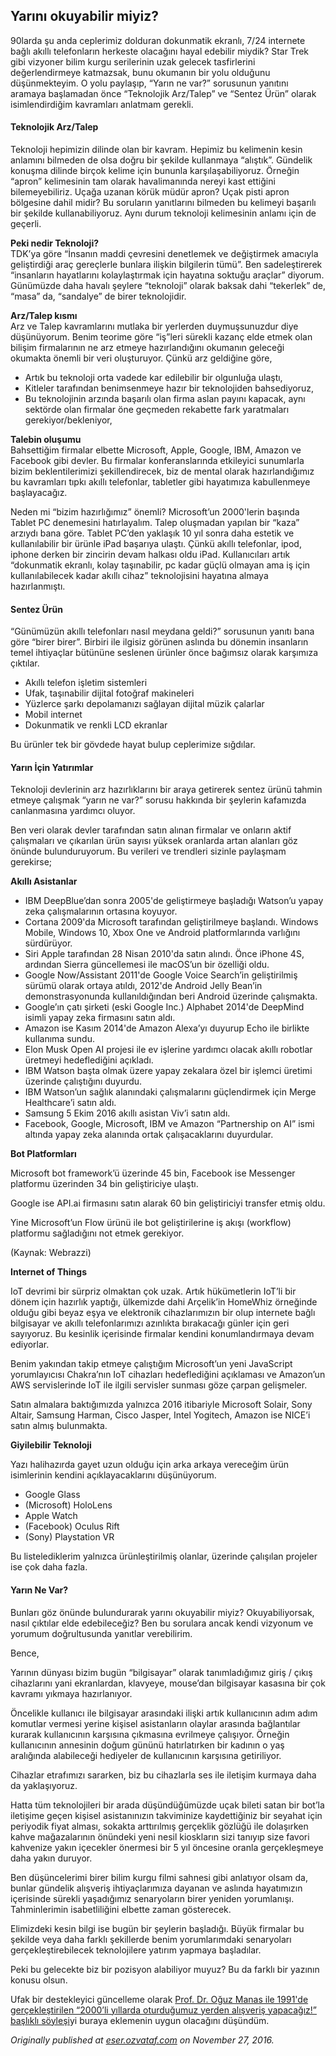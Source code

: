 ## Yarını okuyabilir miyiz?

90larda şu anda ceplerimiz dolduran dokunmatik ekranlı, 7/24 internete bağlı akıllı telefonların herkeste olacağını hayal edebilir miydik? Star Trek gibi vizyoner bilim kurgu serilerinin uzak gelecek tasfirlerini değerlendirmeye katmazsak, bunu okumanın bir yolu olduğunu düşünmekteyim. O yolu paylaşıp, “Yarın ne var?” sorusunun yanıtını aramaya başlamadan önce “Teknolojik Arz/Talep” ve “Sentez Ürün” olarak isimlendirdiğim kavramları anlatmam gerekli.

#### Teknolojik Arz/Talep

Teknoloji hepimizin dilinde olan bir kavram. Hepimiz bu kelimenin kesin anlamını bilmeden de olsa doğru bir şekilde kullanmaya “alıştık”. Gündelik konuşma dilinde birçok kelime için bununla karşılaşabiliyoruz. Örneğin “apron” kelimesinin tam olarak havalimanında nereyi kast ettiğini bilemeyebiliriz. Uçağa uzanan körük müdür apron? Uçak pisti apron bölgesine dahil midir? Bu soruların yanıtlarını bilmeden bu kelimeyi başarılı bir şekilde kullanabiliyoruz. Aynı durum teknoloji kelimesinin anlamı için de geçerli.

**Peki nedir Teknoloji?**  
TDK’ya göre “İnsanın maddi çevresini denetlemek ve değiştirmek amacıyla geliştirdiği araç gereçlerle bunlara ilişkin bilgilerin tümü”. Ben sadeleştirerek “insanların hayatlarını kolaylaştırmak için hayatına soktuğu araçlar” diyorum. Günümüzde daha havalı şeylere “teknoloji” olarak baksak dahi “tekerlek” de, “masa” da, “sandalye” de birer teknolojidir.

**Arz/Talep kısmı**  
Arz ve Talep kavramlarını mutlaka bir yerlerden duymuşsunuzdur diye düşünüyorum. Benim teorime göre “iş”leri sürekli kazanç elde etmek olan bilişim firmalarının ne arz etmeye hazırlandığını okumanın geleceği okumakta önemli bir veri oluşturuyor. Çünkü arz geldiğine göre,

*   Artık bu teknoloji orta vadede kar edilebilir bir olgunluğa ulaştı,
*   Kitleler tarafından benimsenmeye hazır bir teknolojiden bahsediyoruz,
*   Bu teknolojinin arzında başarılı olan firma aslan payını kapacak, aynı sektörde olan firmalar öne geçmeden rekabette fark yaratmaları gerekiyor/bekleniyor,

**Talebin oluşumu**  
Bahsettiğim firmalar elbette Microsoft, Apple, Google, IBM, Amazon ve Facebook gibi devler. Bu firmalar konferanslarında etkileyici sunumlarla bizim beklentilerimizi şekillendirecek, biz de mental olarak hazırlandığımız bu kavramları tıpkı akıllı telefonlar, tabletler gibi hayatımıza kabullenmeye başlayacağız.

Neden mi “bizim hazırlığımız” önemli? Microsoft’un 2000'lerin başında Tablet PC denemesini hatırlayalım. Talep oluşmadan yapılan bir “kaza” arzıydı bana göre. Tablet PC’den yaklaşık 10 yıl sonra daha estetik ve kullanılabilir bir ürünle iPad başarıya ulaştı. Çünkü akıllı telefonlar, ipod, iphone derken bir zincirin devam halkası oldu iPad. Kullanıcıları artık “dokunmatik ekranlı, kolay taşınabilir, pc kadar güçlü olmayan ama iş için kullanılabilecek kadar akıllı cihaz” teknolojisini hayatına almaya hazırlanmıştı.

#### Sentez Ürün

“Günümüzün akıllı telefonları nasıl meydana geldi?” sorusunun yanıtı bana göre “birer birer”. Birbiri ile ilgisiz görünen aslında bu dönemin insanların temel ihtiyaçlar bütününe seslenen ürünler önce bağımsız olarak karşımıza çıktılar.

*   Akıllı telefon işletim sistemleri
*   Ufak, taşınabilir dijital fotoğraf makineleri
*   Yüzlerce şarkı depolamanızı sağlayan dijital müzik çalarlar
*   Mobil internet
*   Dokunmatik ve renkli LCD ekranlar

Bu ürünler tek bir gövdede hayat bulup ceplerimize sığdılar.

#### Yarın İçin Yatırımlar

Teknoloji devlerinin arz hazırlıklarını bir araya getirerek sentez ürünü tahmin etmeye çalışmak “yarın ne var?” sorusu hakkında bir şeylerin kafamızda canlanmasına yardımcı oluyor.

Ben veri olarak devler tarafından satın alınan firmalar ve onların aktif çalışmaları ve çıkarılan ürün sayısı yüksek oranlarda artan alanları göz önünde bulunduruyorum. Bu verileri ve trendleri sizinle paylaşmam gerekirse;

**Akıllı Asistanlar**

*   IBM DeepBlue’dan sonra 2005'de geliştirmeye başladığı Watson’u yapay zeka çalışmalarının ortasına koyuyor.
*   Cortana 2009'da Microsoft tarafından geliştirilmeye başlandı. Windows Mobile, Windows 10, Xbox One ve Android platformlarında varlığını sürdürüyor.
*   Siri Apple tarafından 28 Nisan 2010'da satın alındı. Önce iPhone 4S, ardından Sierra güncellemesi ile macOS’un bir özelliği oldu.
*   Google Now/Assistant 2011'de Google Voice Search’in geliştirilmiş sürümü olarak ortaya atıldı, 2012'de Android Jelly Bean’in demonstrasyonunda kullanıldığından beri Android üzerinde çalışmakta.
*   Google’ın çatı şirketi (eski Google Inc.) Alphabet 2014'de DeepMind isimli yapay zeka firmasını satın aldı.
*   Amazon ise Kasım 2014'de Amazon Alexa’yı duyurup Echo ile birlikte kullanıma sundu.
*   Elon Musk Open AI projesi ile ev işlerine yardımcı olacak akıllı robotlar üretmeyi hedeflediğini açıkladı.
*   IBM Watson başta olmak üzere yapay zekalara özel bir işlemci üretimi üzerinde çalıştığını duyurdu.
*   IBM Watson’un sağlık alanındaki çalışmalarını güçlendirmek için Merge Healthcare’i satın aldı.
*   Samsung 5 Ekim 2016 akıllı asistan Viv’i satın aldı.
*   Facebook, Google, Microsoft, IBM ve Amazon “Partnership on AI” ismi altında yapay zeka alanında ortak çalışacaklarını duyurdular.

**Bot Platformları**

Microsoft bot framework’ü üzerinde 45 bin, Facebook ise Messenger platformu üzerinden 34 bin geliştiriciye ulaştı.

Google ise API.ai firmasını satın alarak 60 bin geliştiriciyi transfer etmiş oldu.

Yine Microsoft’un Flow ürünü ile bot geliştirilerine iş akışı (workflow) platformu sağladığını not etmek gerekiyor.

(Kaynak: Webrazzi)

**Internet of Things**

IoT devrimi bir sürpriz olmaktan çok uzak. Artık hükümetlerin IoT’li bir dönem için hazırlık yaptığı, ülkemizde dahi Arçelik’in HomeWhiz örneğinde olduğu gibi beyaz eşya ve elektronik cihazlarımızın bir olup internete bağlı bilgisayar ve akıllı telefonlarımızı azınlıkta bırakacağı günler için geri sayıyoruz. Bu kesinlik içerisinde firmalar kendini konumlandırmaya devam ediyorlar.

Benim yakından takip etmeye çalıştığım Microsoft’un yeni JavaScript yorumlayıcısı Chakra’nın IoT cihazları hedeflediğini açıklaması ve Amazon’un AWS servislerinde IoT ile ilgili servisler sunması göze çarpan gelişmeler.

Satın almalara baktığımızda yalnızca 2016 itibariyle Microsoft Solair, Sony Altair, Samsung Harman, Cisco Jasper, Intel Yogitech, Amazon ise NICE’i satın almış bulunmakta.

**Giyilebilir Teknoloji**

Yazı halihazırda gayet uzun olduğu için arka arkaya vereceğim ürün isimlerinin kendini açıklayacaklarını düşünüyorum.

*   Google Glass
*   (Microsoft) HoloLens
*   Apple Watch
*   (Facebook) Oculus Rift
*   (Sony) Playstation VR

Bu listelediklerim yalnızca ürünleştirilmiş olanlar, üzerinde çalışılan projeler ise çok daha fazla.

#### Yarın Ne Var?

Bunları göz önünde bulundurarak yarını okuyabilir miyiz? Okuyabiliyorsak, nasıl çıktılar elde edebileceğiz? Ben bu sorulara ancak kendi vizyonum ve yorumum doğrultusunda yanıtlar verebilirim.

Bence,

Yarının dünyası bizim bugün “bilgisayar” olarak tanımladığımız giriş / çıkış cihazlarını yani ekranlardan, klavyeye, mouse’dan bilgisayar kasasına bir çok kavramı yıkmaya hazırlanıyor.

Öncelikle kullanıcı ile bilgisayar arasındaki ilişki artık kullanıcının adım adım komutlar vermesi yerine kişisel asistanların olaylar arasında bağlantılar kurarak kullanıcının karşısına çıkmasına evrilmeye çalışıyor. Örneğin kullanıcının annesinin doğum gününü hatırlatırken bir kadının o yaş aralığında alabileceği hediyeler de kullanıcının karşısına getiriliyor.

Cihazlar etrafımızı sararken, biz bu cihazlarla ses ile iletişim kurmaya daha da yaklaşıyoruz.

Hatta tüm teknolojileri bir arada düşündüğümüzde uçak bileti satan bir bot’la iletişime geçen kişisel asistanınızın takviminize kaydettiğiniz bir seyahat için periyodik fiyat alması, sokakta arttırılmış gerçeklik gözlüğü ile dolaşırken kahve mağazalarının önündeki yeni nesil kioskların sizi tanıyıp size favori kahvenize yakın içecekler önermesi bir 5 yıl öncesine oranla gerçekleşmeye daha yakın duruyor.

Ben düşüncelerimi birer bilim kurgu filmi sahnesi gibi anlatıyor olsam da, bunlar gündelik alışveriş ihtiyaçlarımıza dayanan ve aslında hayatımızın içerisinde sürekli yaşadığımız senaryoların birer yeniden yorumlanışı. Tahminlerimin isabetliliğini elbette zaman gösterecek.

Elimizdeki kesin bilgi ise bugün bir şeylerin başladığı. Büyük firmalar bu şekilde veya daha farklı şekillerde benim yorumlarımdaki senaryoları gerçekleştirebilecek teknolojilere yatırım yapmaya başladılar.

Peki bu gelecekte biz bir pozisyon alabiliyor muyuz? Bu da farklı bir yazının konusu olsun.

Ufak bir destekleyici güncelleme olarak [Prof. Dr. Oğuz Manas ile 1991'de gerçekleştirilen “2000’li yıllarda oturduğumuz yerden alışveriş yapacağız!” başlıklı söyleşi](https://www.egirisim.com/prof-dr-oguz-manas-2000li-yillarda-oturdugumuz-yerden-alisveris-yapacagiz/)yi buraya eklemenin uygun olacağını düşündüm.

*Originally published at* [*eser.ozvataf.com*](http://eser.ozvataf.com/yarini-okuyabilir-miyiz/) *on November 27, 2016.*